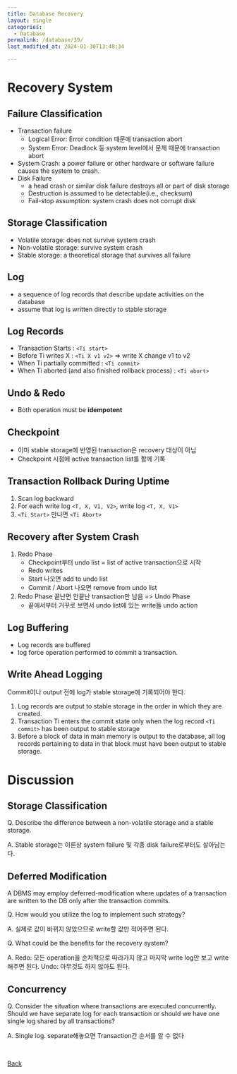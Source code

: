 ```yaml
---
title: Database Recovery
layout: single
categories:
  - Database
permalink: /database/39/
last_modified_at: 2024-01-30T13:48:34

---
```


# Recovery System

## Failure Classification

* Transaction failure
  * Logical Error: Error condition 때문에 transaction abort
  * System Error: Deadlock 등 system level에서 문제 때문에 transaction abort
* System Crash: a power failure or other hardware or software failure causes the system to crash.
* Disk Failure
  * a head crash or similar disk failure destroys all or part of disk storage
  * Destruction is assumed to be detectable(i.e., checksum)
  * Fail-stop assumption: system crash does not corrupt disk

## Storage Classification

* Volatile storage: does not survive system crash
* Non-volatile storage: survive system crash
* Stable storage: a theoretical storage that survives all failure

## Log

* a sequence of log records that describe update activities on the database
* assume that log is written directly to stable storage

## Log Records

* Transaction Starts : `<Ti start>`
* Before Ti writes X : `<Ti X v1 v2>` => write X change v1 to v2
* When Ti partially committed : `<Ti commit>`
* When Ti aborted (and also finished rollback process) : `<Ti abort>`

## Undo & Redo

* Both operation must be **idempotent**

## Checkpoint

* 이미 stable storage에 반영된 transaction은 recovery 대상이 아님
* Checkpoint 시점에 active transaction list를 함께 기록

## Transaction Rollback During Uptime

1. Scan log backward
2. For each write log `<T, X, V1, V2>`, write log `<T, X, V1>`
3. `<Ti Start>` 만나면 `<Ti Abort>`

## Recovery after System Crash

1. Redo Phase
    * Checkpoint부터 undo list = list of active transaction으로 시작
    * Redo writes
    * Start 나오면 add to undo list
    * Commit / Abort 나오면 remove from undo list
2. Redo Phase 끝난면 안끝난 transaction만 남음 => Undo Phase
    * 끝에서부터 거꾸로 보면서 undo list에 있는 write들 undo action

## Log Buffering

* Log records are buffered
* log force operation performed to commit a transaction.

## Write Ahead Logging

Commit이나 output 전에 log가 stable storage에 기록되어야 한다.

1. Log records are output to stable storage in the order in which they are created.
2. Transaction Ti enters the commit state only when the log record `<Ti commit>` has been output to stable storage
3. Before a block of data in main memory is output to the database, all log records pertaining to data in that block must have been output to stable storage.

# Discussion

## Storage Classification

Q. Describe the difference between a non-volatile storage and a stable storage.

A. Stable storage는 이론상 system failure 및 각종 disk failure로부터도 살아남는다.

## Deferred Modification

A DBMS may employ deferred-modification where updates of a transaction are written to the DB only after the transaction commits.

Q. How would you utilize the log to implement such strategy?

A. 실제로 값이 바뀌지 않았으므로 write할 값만 적어주면 된다.

Q. What could be the benefits for the recovery system?

A. Redo: 모든 operation을 순차적으로 따라가지 않고 마지막 write log만 보고 write 해주면 된다. Undo: 아무것도 하지 않아도 된다.

## Concurrency

Q. Consider the situation where transactions are executed concurrently.
Should we have separate log for each transaction or should we have one single log shared by all transactions?

A. Single log. separate해놓으면 Transaction간 순서를 알 수 없다

<br>

[Back](/database/)